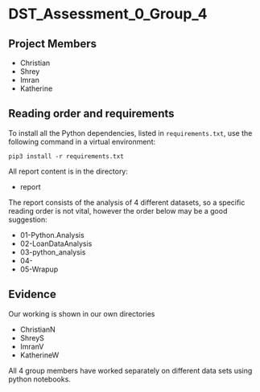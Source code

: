 # DST_Assessment_0_Group_4

## Project Members
- Christian
- Shrey
- Imran
- Katherine
## Reading order and requirements
To install all the Python dependencies, listed in `requirements.txt`, use the following command in a virtual environment:
```{sh}
pip3 install -r requirements.txt
```
All report content is in the directory:
* report

The report consists of the analysis of 4 different datasets, so a specific reading order is not vital, however the order below may be a good suggestion:
* 01-Python.Analysis
* 02-LoanDataAnalysis
* 03-python_analysis
* 04-
* 05-Wrapup

## Evidence
Our working is shown in our own directories
- ChristianN
- ShreyS
- ImranV
- KatherineW

All 4 group members have worked separately on different data sets using python notebooks. 